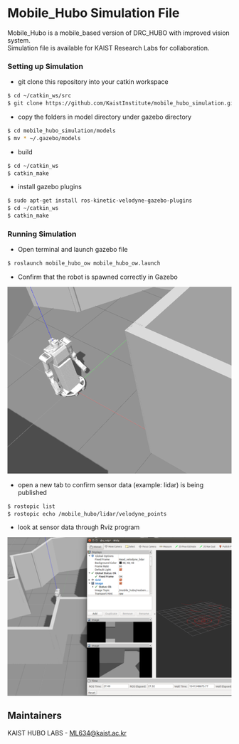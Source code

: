 # Mobile_Hubo Simulation File 

Mobile_Hubo is a mobile_based version of DRC_HUBO with improved vision system.   <br />
Simulation file is available for KAIST Research Labs for collaboration.


### Setting up Simulation

* git clone this repository into your catkin workspace
```sh
$ cd ~/catkin_ws/src
$ git clone https://github.com/KaistInstitute/mobile_hubo_simulation.git
```

* copy the folders in model directory under gazebo directory
```sh
$ cd mobile_hubo_simulation/models
$ mv * ~/.gazebo/models
```

* build
```sh
$ cd ~/catkin_ws
$ catkin_make
```

* install gazebo plugins
```sh
$ sudo apt-get install ros-kinetic-velodyne-gazebo-plugins
$ cd ~/catkin_ws
$ catkin_make
```



### Running Simulation
* Open terminal and launch gazebo file

```sh
$ roslaunch mobile_hubo_ow mobile_hubo_ow.launch
```

* Confirm that the robot is spawned correctly in Gazebo 

![mobilehubo in gazebo](simulation.png)

* open a new tab to confirm sensor data (example: lidar) is being published

```sh
$ rostopic list
$ rostopic echo /mobile_hubo/lidar/velodyne_points
```

* look at sensor data through Rviz program

![mobilehubo sensor data in rviz](rviz.png)


Maintainers
----

KAIST HUBO LABS - ML634@kaist.ac.kr
